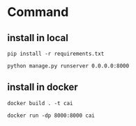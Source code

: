 # Command

## install in local

```shell
pip install -r requirements.txt
```

```shell
python manage.py runserver 0.0.0.0:8000
```

## install in docker

```shell
docker build . -t cai
```

```shell
docker run -dp 8000:8000 cai
```
